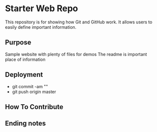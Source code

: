 # Starter Web Repo

This repository is for showing how Git and GitHub work. It allows users to easily define important information.

## Purpose

Sample website with plenty of files for demos
The readme is important place of information

## Deployment
- git commit -am ""
- git push origin master

## How To Contribute

## Ending notes